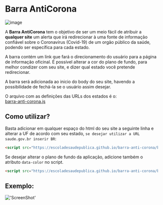 # Barra AntiCorona
![image](https://escoladesaudepublica.github.io/barra-anti-corona/barra-anti-corona.png)

A **Barra AntiCorona** tem o objetivo de ser um meio fácil de atribuir a **qualquer site** um alerta que irá redirecionar à uma fonte de informação confiável  sobre o Coronavírus (Covid-19) de um orgão público da saúde, podendo ser específica para cada estado.

A barra contém um link que fará o direcionamento do usuário para a página de informação oficinal.
É possível alterar a cor do plano de fundo, para melhor condizer com seu site, e dizer qual estado você pretende redirecionar.

A barra será adicionada ao inicio do body do seu site, havendo a possibilidade de fechá-la se o usuário assim desejar.

O arquivo com as definições das URLs dos estados é o:  
[barra-anti-corona.js](https://github.com/EscolaDeSaudePublica/barra-anti-corona/blob/master/barra-anti-corona.js)

## Como utilizar?

Basta adicionar em qualquer espaço do html do seu site a seguinte linha e alterar a UF de acordo com seu estado, `se desejar utilizar a URL saude.gov.br inserir BR`:

```html
<script src="https://escoladesaudepublica.github.io/barra-anti-corona/barra-anti-corona.js" data-uf="UF"></script>
```

Se desejar alterar o plano de fundo da aplicação, adicione também o atributo `data-color` no script.

```html
<script src="https://escoladesaudepublica.github.io/barra-anti-corona/barra-anti-corona.js" data-uf="UF" data-color="#ff00ff"></script>
```

## Exemplo:
!['ScreenShot'](https://escoladesaudepublica.github.io/barra-anti-corona/screenshot.png)
